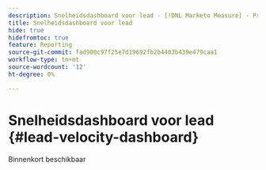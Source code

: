 ```yaml
---
description: Snelheidsdashboard voor lead - [!DNL Marketo Measure] - Product
title: Snelheidsdashboard voor lead
hide: true
hidefromtoc: true
feature: Reporting
source-git-commit: fad900c97f25e7d19692fb2b4403b439e479caa1
workflow-type: tm+mt
source-wordcount: '12'
ht-degree: 0%

---
```


# Snelheidsdashboard voor lead {#lead-velocity-dashboard}

Binnenkort beschikbaar
